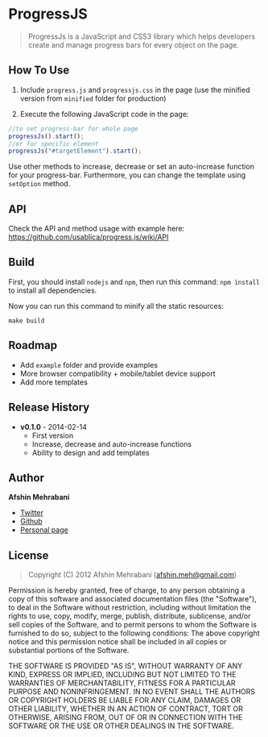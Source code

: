# ProgressJS

> ProgressJs is a JavaScript and CSS3 library which helps developers create and manage progress bars for every object on the page. 

## How To Use

1) Include `progress.js` and `progressjs.css` in the page (use the minified version from `minified` folder for production)

2) Execute the following JavaScript code in the page:

```javascript
//to set progress-bar for whole page
progressJs().start();
//or for specific element
progressJs("#targetElement").start();
```


Use other methods to increase, decrease or set an auto-increase function for your progress-bar. Furthermore, you can change the template using `setOption` method.

## API

Check the API and method usage with example here: https://github.com/usablica/progress.js/wiki/API

## Build

First, you should install `nodejs` and `npm`, then run this command: `npm install` to install all dependencies.

Now you can run this command to minify all the static resources:

    make build

## Roadmap
- Add `example` folder and provide examples
- More browser compatibility + mobile/tablet device support
- Add more templates

## Release History
 * **v0.1.0** - 2014-02-14 
   - First version
   - Increase, decrease and auto-increase functions
   - Ability to design and add templates

## Author
**Afshin Mehrabani**

- [Twitter](https://twitter.com/afshinmeh)
- [Github](https://github.com/afshinm)
- [Personal page](http://afshinm.name/)  

## License
> Copyright (C) 2012 Afshin Mehrabani (afshin.meh@gmail.com)

Permission is hereby granted, free of charge, to any person obtaining a copy of this software and associated 
documentation files (the "Software"), to deal in the Software without restriction, including without limitation 
the rights to use, copy, modify, merge, publish, distribute, sublicense, and/or sell copies of the Software, 
and to permit persons to whom the Software is furnished to do so, subject to the following conditions:
The above copyright notice and this permission notice shall be included in all copies or substantial portions 
of the Software.

THE SOFTWARE IS PROVIDED "AS IS", WITHOUT WARRANTY OF ANY KIND, EXPRESS OR IMPLIED, INCLUDING BUT NOT LIMITED 
TO THE WARRANTIES OF MERCHANTABILITY, FITNESS FOR A PARTICULAR PURPOSE AND NONINFRINGEMENT. IN NO EVENT SHALL 
THE AUTHORS OR COPYRIGHT HOLDERS BE LIABLE FOR ANY CLAIM, DAMAGES OR OTHER LIABILITY, WHETHER IN AN ACTION OF 
CONTRACT, TORT OR OTHERWISE, ARISING FROM, OUT OF OR IN CONNECTION WITH THE SOFTWARE OR THE USE OR OTHER DEALINGS 
IN THE SOFTWARE.
